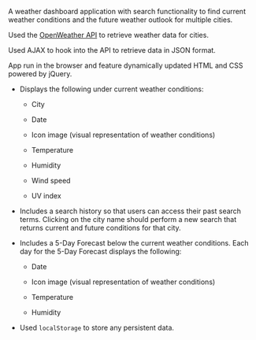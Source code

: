 A weather dashboard application with search functionality to find current weather conditions and the future weather outlook for multiple cities. 

Used the [OpenWeather API](https://openweathermap.org/api) to retrieve weather data for cities. 

Used AJAX to hook into the API to retrieve data in JSON format.

App run in the browser and feature dynamically updated HTML and CSS powered by jQuery.

* Displays the following under current weather conditions:

  * City

  * Date

  * Icon image (visual representation of weather conditions)

  * Temperature

  * Humidity

  * Wind speed

  * UV index

* Includes a search history so that users can access their past search terms. Clicking on the city name should perform a new search that returns current and future conditions for that city. 

* Includes a 5-Day Forecast below the current weather conditions. Each day for the 5-Day Forecast displays the following:

  * Date

  * Icon image (visual representation of weather conditions)

  * Temperature

  * Humidity

* Used `localStorage` to store any persistent data.